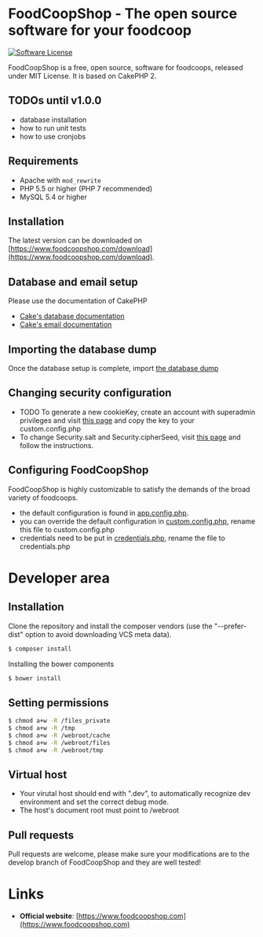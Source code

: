 # FoodCoopShop - The open source software for your foodcoop
[![Software License](https://img.shields.io/badge/license-MIT-brightgreen.svg?style=flat-square)](LICENSE.txt)

FoodCoopShop is a free, open source, software for foodcoops, released under MIT License. It is based on CakePHP 2.

## TODOs until v1.0.0
* database installation
* how to run unit tests
* how to use cronjobs

## Requirements
* Apache with `mod_rewrite`
* PHP 5.5 or higher (PHP 7 recommended)
* MySQL 5.4 or higher

## Installation
The latest version can be downloaded on [https://www.foodcoopshop.com/download](https://www.foodcoopshop.com/download).

## Database and email setup
Please use the documentation of CakePHP 
* [Cake's database documentation](http://book.cakephp.org/2.0/en/development/configuration.html) 
* [Cake's email documentation](http://book.cakephp.org/2.0/en/core-utility-libraries/email.html) 

## Importing the database dump
Once the database setup is complete, import [the database dump](foodcoopshop/Test/test_files/Config/sql/01-test-db-general.sql)

## Changing security configuration
* TODO To generate a new cookieKey, create an account with superadmin privileges and visit [this page](www.example.com/admin/configurations/generateCookieKey) and copy the key to your custom.config.php
* To change Security.salt and Security.cipherSeed, visit [this page](http://cakephp.thomasv.nl/) and follow the instructions.

## Configuring FoodCoopShop
FoodCoopShop is highly customizable to satisfy the demands of the broad variety of foodcoops.

* the default configuration is found in [app.config.php](Config/app.config.php).
* you can override the default configuration in [custom.config.php](Config/custom.config.default.php), rename this file to custom.config.php
* credentials need to be put in [credentials.php](Config/credentials.default.php), rename the file to credentials.php

# Developer area

## Installation

Clone the repository and install the composer vendors (use the "--prefer-dist" option to avoid downloading VCS meta data).
``` bash
$ composer install
```

Installing the bower components 
``` bash
$ bower install
```

## Setting permissions
``` bash
$ chmod a+w -R /files_private
$ chmod a+w -R /tmp
$ chmod a+w -R /webroot/cache
$ chmod a+w -R /webroot/files
$ chmod a+w -R /webroot/tmp
```

## Virtual host
* Your virutal host should end with ".dev", to automatically recognize dev environment and set the correct debug mode.
* The host's document root must point to /webroot


## Pull requests
Pull requests are welcome, please make sure your modifications are to the develop branch of FoodCoopShop and they are well tested!

# Links
* **Official website**: [https://www.foodcoopshop.com](https://www.foodcoopshop.com)

